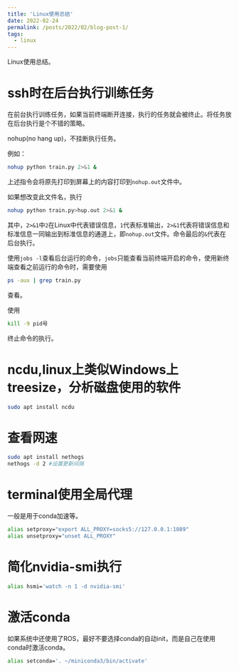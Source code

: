 ```yaml
---
title: 'Linux使用总结'
date: 2022-02-24
permalink: /posts/2022/02/blog-post-1/
tags:
  - linux
---
```


Linux使用总结。

# ssh时在后台执行训练任务

在前台执行训练任务，如果当前终端断开连接，执行的任务就会被终止。将任务放在后台执行是个不错的策略。

nohup(no hang up)，不挂断执行任务。

例如：
```bash
nohup python train.py 2>&1 &
```
上述指令会将原先打印到屏幕上的内容打印到`nohup.out`文件中。

如果想改变此文件名，执行
```bash
nohup python train.py>hup.out 2>&1 &
```

其中，`2>&1`中`2`在Linux中代表错误信息，`1`代表标准输出，`2>&1`代表将错误信息和标准信息一同输出到标准信息的通道上，即`nohup.out`文件。命令最后的`&`代表在后台执行。

使用`jobs -l`查看后台运行的命令，`jobs`只能查看当前终端开启的命令，使用新终端查看之前运行的命令时，需要使用
```bash
ps -aux | grep train.py
```
查看。

使用
```bash
kill -9 pid号
```
终止命令的执行。

# ncdu,linux上类似Windows上treesize，分析磁盘使用的软件
```bash
sudo apt install ncdu
```

# 查看网速

```bash
sudo apt install nethogs
nethogs -d 2 #设置更新间隔
```
# terminal使用全局代理

一般是用于conda加速等。

```bash
alias setproxy="export ALL_PROXY=socks5://127.0.0.1:1089"
alias unsetproxy="unset ALL_PROXY"
```

# 简化nvidia-smi执行

```bash
alias hsmi='watch -n 1 -d nvidia-smi'
```

# 激活conda

如果系统中还使用了ROS，最好不要选择conda的自动init，而是自己在使用conda时激活conda。

```bash
alias setconda='. ~/miniconda3/bin/activate'
```

